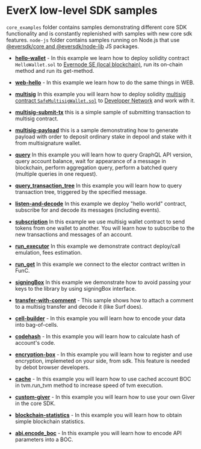 # EverX low-level SDK samples

`core_examples` folder contains samples demonstrating different core SDK functionality and is constantly replenished with samples with new core sdk features.
`node-js` folder contains samples running on Node.js that use [@eversdk/core and @eversdk/node-lib](https://github.com/tonlabs/ever-sdk-js) JS packages.


- **[hello-wallet](./hello-wallet/)** - In this example  we learn how to deploy solidity contract `HelloWallet.sol` to [Evernode SE (local blockchain)](https://github.com/tonlabs/evernode-se), run its on-chain method and run its get-method.

- **[web-hello](./web-hello/)** - In this example we learn how to do the same things in WEB.

- **[multisig](./multisig/)** In this example you will learn how to deploy solidity [multisig contract `SafeMultisigWallet.sol`](https://github.com/tonlabs/ton-labs-contracts/tree/master/solidity/safemultisig#multisignature-wallet) to [Developer Network](https://docs.everos.dev/ever-platform/reference/graphql-api/networks) and work with it.

- **[multisig-submit-tx](./multisig-submit-tx/)** this is a simple sample of submitting transaction to multisig contract.

- **[multisig-payload](./multisig-payload/)** this is a sample demonstrating how to generate payload with order to deposit ordinary stake in depool and stake with it from multisignature wallet.

- **[query](./query/)** In this example you will learn how to query GraphQL API version, query account balance, wait for appearance of a message in blockchain, perform aggregation query, perform a batched query (multiple queries in one request).

- **[query_transaction_tree](./query_transaction_tree/)** In this example you will learn how to query transaction tree, triggered by the specified message.

- **[listen-and-decode](./listen-and-decode/)** In this example we deploy "hello world" contract, subscribe for and decode its messages (including events).

- **[subscription](./subscription/)** In this example we use multisig wallet contract to send tokens from one wallet to another. You will learn how to subscribe to the new transactions and messages of an account.

- **[run_executor](./run_executor/)** In this example we demonstrate contract deploy/call emulation, fees estimation.

- **[run_get](./run_get/)** In this example we connect to the elector contract written in FunC.

- **[signingBox](./signingBox/)** In this example we demonstrate how to avoid passing your keys to the library by using signingBox interface.

- **[transfer-with-comment](./transfer-with-comment/)** - This sample shows how to attach a comment to a multisig transfer and decode it (like Surf does).

- **[cell-builder](./cell-builder/)** - In this example you will learn how to encode your data into bag-of-cells.

- **[codehash](./codehash/)** - In this example you will learn how to calculate hash of account's code.

- **[encryption-box](./encryption-box/)** - In this example you will learn how to register and use encryption, implemeted on your side, from sdk. This feature is needed by debot browser developers.

- **[cache](./cache/)** - In this example you will learn how to use cached account BOC in tvm.run_tvm method to increase speed of tvm execution.

- **[custom-giver](./custom-giver/)** - In this example you will learn how to use your own Giver in the core SDK.

- **[blockchain-statistics](./blockchain-statistics)** - In this example you will learn how to obtain simple blockchain statistics.

- **[abi.encode_boc](./abi.encode_boc)** - In this example you will learn how to encode API parameters into a BOC.
